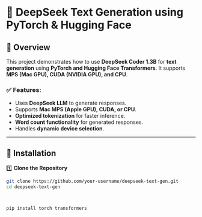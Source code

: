 # 🧠 DeepSeek Text Generation using PyTorch & Hugging Face

## 🚀 Overview
This project demonstrates how to use **DeepSeek Coder 1.3B** for **text generation** using **PyTorch and Hugging Face Transformers**. It supports **MPS (Mac GPU), CUDA (NVIDIA GPU), and CPU**.

### ✅ Features:
- Uses **DeepSeek LLM** to generate responses.
- Supports **Mac MPS (Apple GPU), CUDA, or CPU**.
- **Optimized tokenization** for faster inference.
- **Word count functionality** for generated responses.
- Handles **dynamic device selection**.

---

## 🔧 **Installation**
1️⃣ **Clone the Repository**
```bash
git clone https://github.com/your-username/deepseek-text-gen.git
cd deepseek-text-gen



pip install torch transformers
